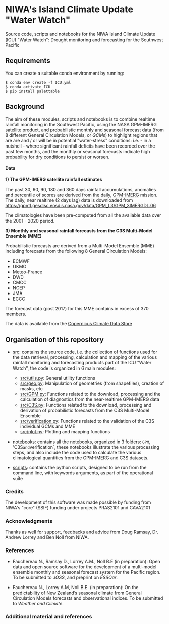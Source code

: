 # NIWA's Island Climate Update "Water Watch" 

Source code, scripts and notebooks for the NIWA Island Climate Update (ICU) "Water Watch": Drought monitoring and forecasting for the Southwest Pacific

## Requirements 

You can create a suitable conda environment by running: 

```
$ conda env create -f ICU.yml
$ conda activate ICU
$ pip install palettable
```

## Background 

The aim of these modules, scripts and notebooks is to combine realtime rainfall monitoring in the Southwest Pacific, using the NASA GPM-IMERG satellite product, and probabilistic monthly and seasonal forecast data (from 8 different General Circulation Models, or *GCMs*) to highlight regions that are are and / or will be in potential "water-stress" conditions: i.e. - in a nutshell - where significant rainfall deficits have been recorded over the past few months, and the monthly or seasonal forecasts indicate high probability for dry conditions to persist or worsen. 

#### Data 

**1) The GPM-IMERG satellite rainfall estimates**

The past 30, 60, 90, 180 and 360 days rainfall accumulations, anomalies and percentile of scores are derived from the daily, [GPM-IMERG](https://gpm.nasa.gov/data/imerg) mission. The daily, near realtime (2 days lag) data is downloaded from https://gpm1.gesdisc.eosdis.nasa.gov/data/GPM_L3/GPM_3IMERGDL.06 

The climatologies have been pre-computed from all the available data over the 2001 - 2020 period. 

**3) Monthly and seasonal rainfall forecasts from the C3S Multi-Model Ensemble (MME)** 

Probabilistic forecasts are derived from a Multi-Model Ensemble (MME) including forecasts from the following 8 General Circulation Models: 

- ECMWF 
- UKMO 
- Meteo-France 
- DWD 
- CMCC 
- NCEP 
- JMA 
- ECCC 

The forecast data (post 2017) for this MME contains in excess of 370 members.

The data is available from the [Copernicus Climate Data Store](https://cds.climate.copernicus.eu/#!/home)

## Organisation of this repository

- [src](): contains the source code, i.e. the collection of functions used for the data retrieval, processing, calculation and mapping of the various rainfall monitoring and forecasting products part of the ICU "Water Watch", the code is organized in 6 main modules: 

    - [src/utils.py](https://github.com/nicolasfauchereau/ICU_Water_Watch/blob/main/src/utils.py): General utility functions 
    - [src/geo.py](https://github.com/nicolasfauchereau/ICU_Water_Watch/blob/main/src/geo.py): Manipulation of geometries (from shapefiles), creation of masks, etc
    - [src/GPM.py](https://github.com/nicolasfauchereau/ICU_Water_Watch/blob/main/src/GPM.py): Functions related to the download, processing and the calculation of diagnostics from the near-realtime GPM-IMERG data 
    - [src/C3S.py](https://github.com/nicolasfauchereau/ICU_Water_Watch/blob/main/src/C3S.py): Functions related to the download, processing and derivation of probabilistic forecasts from the C3S Multi-Model Ensemble 
    - [src/verification.py](https://github.com/nicolasfauchereau/ICU_Water_Watch/blob/main/src/verification.py): Functions related to the validation of the C3S individual GCMs and MME
    - [src/plot.py](https://github.com/nicolasfauchereau/ICU_Water_Watch/blob/main/src/plot.py): Plotting and mapping functions 

- [notebooks](https://github.com/nicolasfauchereau/ICU_Water_Watch/tree/main/notebooks): contains all the notebooks, organized in 3 folders: `GPM`, 'C3S` and `verification`, these notebooks illustrate the various processing steps, and also include the code used to calculate the various climatological quantities from the GPM-IMERG and C3S datasets.  

- [scripts](https://github.com/nicolasfauchereau/ICU_Water_Watch/tree/main/scripts): contains the python scripts, designed to be run from the command line, with keywords arguments, as part of the operational suite 

### Credits 

The development of this software was made possible by funding from NIWA's "core" (SSIF) funding under projects PRAS2101 and CAVA2101

### Acknowledgments 

Thanks as well for support, feedbacks and advice from Doug Ramsay, Dr. Andrew Lorrey and Ben Noll from NIWA. 

### References 

 - Fauchereau N., Ramsay D., Lorrey A.M., Noll B.E (in preparation): Open data and open source software for the development of a multi-model ensemble monthly and seasonal forecast system for the Pacific region. To be submitted to *JOSS*, and preprint on *ESSOar*.  

 - Fauchereau N., Lorrey A.M, Noll B.E. (in preparation): On the predictability of New Zealand’s seasonal climate from General Circulation Models forecasts and observational indices. To be submitted to *Weather and Climate*.  

### Additional material and references